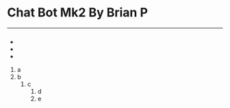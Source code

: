 Chat Bot Mk2 By Brian P
=====================

-----------------
### 
- 
- 
- 

1. a
2. b
    1. c
        1. d
        2. e
        